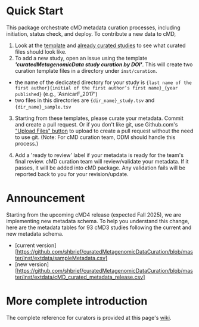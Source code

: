 # Quick Start

This package orchestrate cMD metadata curation processes, including 
initiation, status check, and deploy. To contribute a new data to cMD,

1. Look at the [template][] and [already curated studies][] to see what curated files should look like.
2. To add a new study, open an issue using the template _**'curatedMetagenomicData study curation by DOI'**_. 
This will create two curation template files in a directory under `inst/curation`.
  + the name of the dedicated directory for your study is `{last name of the first author}{initial of the first author’s first name}_{year published}` (e.g., 'AsnicarF_2017')
  + two files in this directories are `{dir_name}_study.tsv` and `{dir_name}_sample.tsv`

3. Starting from these templates, please curate your metadata. Commit and 
create a pull request. Or if you don't like git, use Github.com's 
["Upload Files" button](https://github.com/waldronlab/curatedMetagenomicDataCuration/tree/master/inst/curated) 
to upload to create a pull request without the need to use git.
(Note: For cMD curation team, ODM should handle this process.)

4. Add a 'ready to review' label if your metadata is ready for the team's final 
review. cMD curation team will review/validate your metadata. If it passes, it 
will be added into cMD package. Any validation fails will be reported back to
you for your revision/update.

[template]: https://github.com/shbrief/curatedMetagenomicDataCuration/blob/master/inst/extdata/cMD_data_dictionary.csv
[already curated studies]: https://github.com/waldronlab/curatedMetagenomicDataCuration/tree/master/inst/curated


# Announcement
Starting from the upcoming cMD4 release (expected Fall 2025), we are 
implementing new metadata schema. To help you understand this change, here 
are the metadata tables for 93 cMD3 studies following the current and new 
metadata schema.

+ [current version][https://github.com/shbrief/curatedMetagenomicDataCuration/blob/master/inst/extdata/sampleMetadata.csv]
+ [new version][https://github.com/shbrief/curatedMetagenomicDataCuration/blob/master/inst/extdata/cMD_curated_metadata_release.csv]


# More complete introduction

The complete reference for curators is provided at this page's 
[wiki](https://github.com/waldronlab/curatedMetagenomicDataCuration/wiki).
